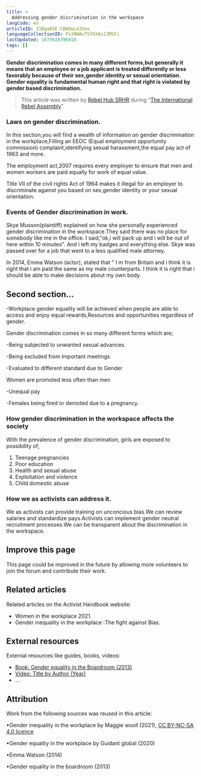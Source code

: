 ```yaml
---
title: >
  Addressing gender discrimination in the workspace
langCode: en
articleID: 31Bga85E-CBWdwLdJUex
languageCollectionID: Px30WAvTSf6XAsJJMSFi
lastUpdated: 1673628396818
tags: []
---
```


**Gender discrimination comes in many different forms,but generally it means that an employee or a job applicant is treated differently or less favorably because of their sex,gender identity or sexual orientation. Gender equality is fundamental human right and that right is violated by gender based discrimination.**

> This article was written by [Rebel Hub SRHR](https://www.instagram.com/__wanjikumwangi/?igshid=YmMyMTA2M2Y%3D) during “[The International Rebel Assembly](/rebelassembly/hub)”.

### **Laws on gender discrimination.**

In this section,you will find a wealth of information on gender discrimination in the workplace,Filling an EEOC (Equal employment opportunity commission) complaint,identifying sexual harassment,the equal pay act of 1963 and more.

The employment act,2007 requires every employer to ensure that men and women workers are paid equally for work of equal value.

Title VII of the civil rights Act of 1964 makes it illegal for an employer to discriminate against you based on sex,gender identity or your sexual orientation.

### **Events of Gender discrimination in work.**

Skye Musson(plaintiff) explained on how she personally experienced gender discrimination in the workspace.They said there was no place for somebody like me in the office. I said,"ok,i will pack up and i will be out of here within 10 minutes". And i left my badges and everything else. Skye was passed over for a job that went to a less qualified male attorney.

In 2014, Emma Watson (actor), stated that " I m from Britain and i think it is right that i am paid the same as my male counterparts. I think it is right that i should be able to make decisions about my own body.

## Second section…

\-Workplace gender equality will be achieved when people are able to access and enjoy equal rewards,Resources and opportunities regardless of gender.

Gender discrimination comes in so many different forms which are;

\-Being subjected to unwanted sexual advances.

\-Being excluded from Important meetings

\-Evaluated to different standard due to Gender

Women are promoted less often than men

\-Unequal pay

\-Females being fired or demoted due to a pregnancy.

### **How gender discrimination in the workspace affects the society**

With the prevalence of gender discrimination, girls are exposed to possibility of;

1.  Teenage pregnancies
2.  Poor education
3.  Health and sexual abuse
4.  Exploitation and violence
5.  Child domestic abuse

### **How we as activists can address it.**

We as activists can provide training on unconcious bias.We can review salaries and standardize pays.Activists can implement gender neutral recruitment processes.We can be transparent about the discrimination in the workspace.

## Improve this page

This page could be improved in the future by allowing more volunteers to join the forum and contribute their work.

## Related articles

Related articles on the Activist Handbook website:

-   Women in the workplace 2021.
-   Gender inequality in the workplace :The fight against Bias.

## External resources

External resources like guides, books, videos:

-   [Book: Gender equality in the Boardroom (2013)](/support/content/reference)
-   [Video: Title by Author (Year)](/support/content/reference)
-   …

## Attribution

Work from the following sources was reused in this article:

•Gender inequality in the workplace by Maggie wooll (2021), [CC BY-NC-SA 4.0 licence](https://creativecommons.org/licenses/by-nc-sa/4.0/)

•Gender equality in the workplace by Guidant global (2020)

•Emma Watson (2014)

•Gender equality in the boardroom (2013)